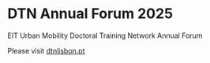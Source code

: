 # DTN Annual Forum 2025

EIT Urban Mobility Doctoral Training Network Annual Forum

Please visit [dtnlisbon.pt](https://dtnlisbon.pt/)
